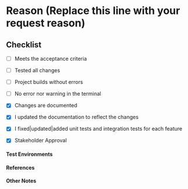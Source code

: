 # Reason (Replace this line with your request reason)

## Checklist
-   [ ] Meets the acceptance criteria
-   [ ] Tested all changes
-   [ ] Project builds without errors
-   [ ] No error nor warning in the terminal

-   [x] Changes are documented
-   [x] I updated the documentation to reflect the changes
-   [x] I fixed|updated|added unit tests and integration tests for each feature

-   [x] Stakeholder Approval



<!-- Uncomment any statement that applies -->

<!-- - Environment variables for local development environment should be updated -->
<!-- - Environment variables for production environment should be updated -->

<!-- - These changes require additional changes on other components or services -->

<!-- - These changes introduce changes that stakeholders needs to be informed of -->
<!-- - These changes introduce changes that @SOME_DEVELOPER needs to be informed of -->

<!-- - Deployment requires manual database changes -->
<!-- - Deployment requires server downtime -->



<!-- [upload the screenshot here] -->



#### Test Environments

<!-- Uncomment all that apply -->

<!-- -   Windows 10 -->
<!-- -   Windows 11 -->
<!-- -   Ubuntu Linux -->
<!-- -   Manjaro Linux -->

<!-- -   Visual Studio Code -->



#### References

<!--
Where can we find more information?

Include any links to specifications, documentations,
 or other resources that you find relevant.

-   [Example reference link 1](www.bitzquad.com)
-   [Example reference link 2](www.bitzquad.io)
-->



#### Other Notes

<!-- Add any additional information that would be useful to a developer or QA tester -->
